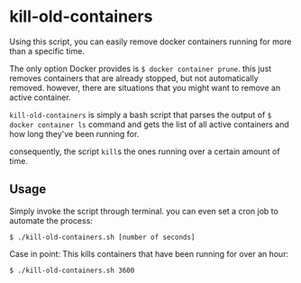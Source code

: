 # kill-old-containers
Using this script, you can easily remove docker containers running for more than a specific time.

The only option Docker provides is `$ docker container prune`. this just removes containers that are already stopped, but not automatically removed.
however, there are situations that you might want to remove an active container.

`kill-old-containers` is simply a bash script that parses the output of `$ docker container ls` command and gets the list of all active containers and how long they've been running for.

consequently, the script `kill`s the ones running over a certain amount of time.

## Usage
Simply invoke the script through terminal. you can even set a cron job to automate the process:

```
$ ./kill-old-containers.sh [number of seconds]
```

Case in point: This kills containers that have been running for over an hour:
```
$ ./kill-old-containers.sh 3600
```
